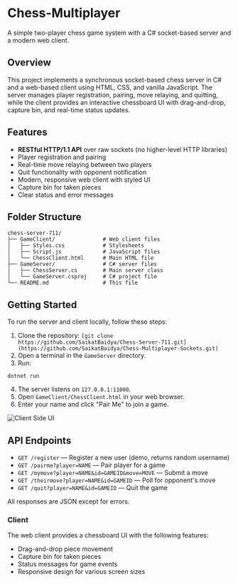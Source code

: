 ﻿# Chess-Multiplayer

A simple two-player chess game system with a C# socket-based server and a modern web client.

## Overview

This project implements a synchronous socket-based chess server in C# and a web-based client using HTML, CSS, and vanilla JavaScript. The server manages player registration, pairing, move relaying, and quitting, while the client provides an interactive chessboard UI with drag-and-drop, capture bin, and real-time status updates.

## Features

- **RESTful HTTP/1.1 API** over raw sockets (no higher-level HTTP libraries)
- Player registration and pairing
- Real-time move relaying between two players
- Quit functionality with opponent notification
- Modern, responsive web client with styled UI
- Capture bin for taken pieces
- Clear status and error messages

## Folder Structure

```
chess-server-711/
├── GameClient/               # Web client files
│   ├── Styles.css            # Stylesheets
│   ├── Script.js             # JavaScript files
│   └── ChessClient.html      # Main HTML file
├── GameServer/               # C# server files
│   ├── ChessServer.cs        # Main server class
│   └── GameServer.csproj     # C# project file
└── README.md                 # This file
```

## Getting Started

To run the server and client locally, follow these steps:

1. Clone the repository: `[git clone https://github.com/SaikatBaidya/Chess-Server-711.git](https://github.com/SaikatBaidya/Chess-Multiplayer-Sockets.git)`
2. Open a terminal in the `GameServer` directory.
3. Run:
```
dotnet run
```
4. The server listens on `127.0.0.1:11000`.
5. Open `GameClient/ChessClient.html` in your web browser.
6. Enter your name and click "Pair Me" to join a game.

![Client Side UI](https://github.com/SaikatBaidya/Chess-Server-711/blob/8a7792021027d02e0590f948f005d52c5e46b7fe/client%20ss.png)

## API Endpoints

- `GET /register` — Register a new user (demo, returns random username)
- `GET /pairme?player=NAME` — Pair player for a game
- `GET /mymove?player=NAME&id=GAMEID&move=MOVE` — Submit a move
- `GET /theirmove?player=NAME&id=GAMEID` — Poll for opponent's move
- `GET /quit?player=NAME&id=GAMEID` — Quit the game

All responses are JSON except for errors.

### Client

The web client provides a chessboard UI with the following features:

- Drag-and-drop piece movement
- Capture bin for taken pieces
- Status messages for game events
- Responsive design for various screen sizes
